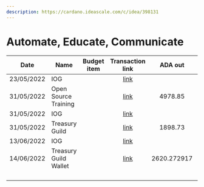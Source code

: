 ```yaml
---
description: https://cardano.ideascale.com/c/idea/398131
---
```


# Automate, Educate, Communicate

<table><thead><tr><th>Date</th><th>Name</th><th data-type="select">Budget item</th><th align="center">Transaction link</th><th align="center">ADA out</th><th align="center">ADA in</th><th align="center">Balance</th></tr></thead><tbody><tr><td>23/05/2022</td><td>IOG</td><td></td><td align="center"><a href="https://raw.githubusercontent.com/treasuryguild/treasury-v3/main/Transactions/Catalyst-Training-and-Automation/Fund8/Automate-Educate-Communicate/Incoming/1653910555609-IOG.json">link</a></td><td align="center"></td><td align="center">1</td><td align="center">4979.00</td></tr><tr><td>31/05/2022</td><td>Open Source Training</td><td></td><td align="center"><a href="https://raw.githubusercontent.com/treasuryguild/treasury-v3/main/Transactions/Catalyst-Training-and-Automation/Fund6/Open-Source-Training/Other/1653910311304-Automate-Educate-Communicate-Wallet.json">link</a></td><td align="center">4978.85</td><td align="center"></td><td align="center">0</td></tr><tr><td>31/05/2022</td><td>IOG</td><td></td><td align="center"><a href="https://raw.githubusercontent.com/treasuryguild/treasury-v3/main/Transactions/Catalyst-Training-and-Automation/Fund8/Automate-Educate-Communicate/Incoming/1654022505728-IOG.json">link</a></td><td align="center"></td><td align="center">3085.443038</td><td align="center">3085.443038</td></tr><tr><td>31/05/2022</td><td>Treasury Guild</td><td></td><td align="center"><a href="https://raw.githubusercontent.com/treasuryguild/treasury-v3/main/Transactions/Catalyst-Training-and-Automation/Fund8/Automate-Educate-Communicate/Administration-of-Budget/1654032075763-Treasury-Guild.json">link</a></td><td align="center">1898.73</td><td align="center"></td><td align="center">1186.526197</td></tr><tr><td>13/06/2022</td><td>IOG</td><td></td><td align="center"><a href="https://raw.githubusercontent.com/treasuryguild/treasury-v3/main/Transactions/Catalyst-Training-and-Automation/Fund8/Automate-Educate-Communicate/Incoming/1655185412246-IOG.json">link</a></td><td align="center"></td><td align="center">4257.641921</td><td align="center">5444.168118</td></tr><tr><td>14/06/2022</td><td>Treasury Guild Wallet</td><td></td><td align="center"><a href="https://raw.githubusercontent.com/treasuryguild/treasury-v3/main/Transactions/Catalyst-Training-and-Automation/Fund8/Automate-Educate-Communicate/Administration-of-Budget/1655223491300-Treasury-Guild-Wallet.json">link</a></td><td align="center">2620.272917</td><td align="center"></td><td align="center">2823.895201</td></tr><tr><td></td><td></td><td></td><td align="center"></td><td align="center"></td><td align="center"></td><td align="center"></td></tr><tr><td></td><td></td><td></td><td align="center"></td><td align="center"></td><td align="center"></td><td align="center"></td></tr><tr><td></td><td></td><td></td><td align="center"></td><td align="center"></td><td align="center"></td><td align="center"></td></tr><tr><td></td><td></td><td></td><td align="center"></td><td align="center"></td><td align="center"></td><td align="center"></td></tr></tbody></table>
